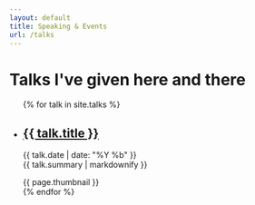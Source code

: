 ```yaml
---
layout: default
title: Speaking & Events
url: /talks
---
```


# Talks I've given here and there

<ul>
  {% for talk in site.talks %}
    <li>
      <h2><a href="{{ talk.url }}">{{ talk.title }}</a></h2>
      <p>{{ talk.date | date: "%Y %b" }}<br/>
      {{ talk.summary | markdownify }}</p>
      <div class="thumbnail">{{ page.thumbnail }}</div>
    </li>
  {% endfor %}
</ul>
